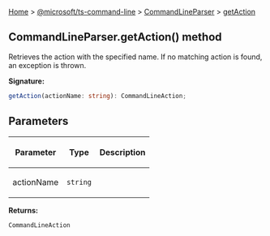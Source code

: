 [Home](./index) &gt; [@microsoft/ts-command-line](./ts-command-line.md) &gt; [CommandLineParser](./ts-command-line.commandlineparser.md) &gt; [getAction](./ts-command-line.commandlineparser.getaction.md)

## CommandLineParser.getAction() method

Retrieves the action with the specified name. If no matching action is found, an exception is thrown.

<b>Signature:</b>

```typescript
getAction(actionName: string): CommandLineAction;
```

## Parameters

|  <p>Parameter</p> | <p>Type</p> | <p>Description</p> |
|  --- | --- | --- |
|  <p>actionName</p> | <p>`string`</p> |  |

<b>Returns:</b>

`CommandLineAction`

